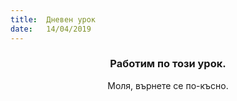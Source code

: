 ```yaml
---
title:  Дневен урок
date:   14/04/2019
---
```


### <center>Работим по този урок.</center>
<center>Моля, върнете се по-късно.</center>